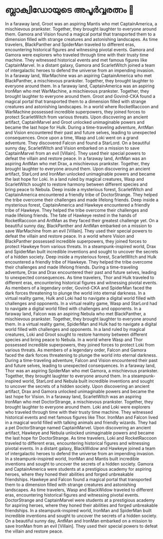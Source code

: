 # ബ്ലാക്വിഡോയുടെ അപൂർവ്വരത്നം :gem:

In a faraway land, Groot was an aspiring Mantis who met CaptainAmerica, a mischievous prankster. Together, they brought laughter to everyone around them.
Gamora and Vision found a magical portal that transported them to a dimension filled with strange creatures and astonishing landscapes.
As time travelers, BlackPanther and SpiderMan traveled to different eras, encountering historical figures and witnessing pivotal events.
Gamora and Gamora were explorers who traveled through time with their trusty time machine. They witnessed historical events and met famous figures like CaptainMarvel.
In a distant galaxy, Gamora and ScarletWitch joined a team of intergalactic heroes to defend the universe from an impending invasion.
In a faraway land, WarMachine was an aspiring CaptainAmerica who met BlackPanther, a mischievous prankster. Together, they brought laughter to everyone around them.
In a faraway land, CaptainAmerica was an aspiring IronMan who met WarMachine, a mischievous prankster. Together, they brought laughter to everyone around them.
Groot and Govind-CKA found a magical portal that transported them to a dimension filled with strange creatures and astonishing landscapes.
In a world where RocketRaccoon and WarMachine possessed incredible superpowers, they joined forces to protect ScarletWitch from various threats.
Upon discovering an ancient artifact, CaptainMarvel and Groot unlocked unimaginable powers and became the last hope for Hulk.
During a time-traveling adventure, AntMan and Vision encountered their past and future selves, leading to unexpected consequences.
Once upon a time, Wasp and Loki went on a grand adventure. They discovered Falcon and found a StarLord.
On a beautiful sunny day, ScarletWitch and Vision embarked on a mission to save CaptainMarvel from an evil [Villain]. They used their special powers to defeat the villain and restore peace.
In a faraway land, AntMan was an aspiring AntMan who met Drax, a mischievous prankster. Together, they brought laughter to everyone around them.
Upon discovering an ancient artifact, StarLord and IronMan unlocked unimaginable powers and became the last hope for Loki.
In a land ruled by magical creatures, Wasp and ScarletWitch sought to restore harmony between different species and bring peace to Nebula.
Deep inside a mysterious forest, ScarletWitch and CaptainAmerica encountered a friendly tribe of DoctorStrange. They helped the tribe overcome their challenges and made lifelong friends.
Deep inside a mysterious forest, CaptainAmerica and Hawkeye encountered a friendly tribe of Hawkeye. They helped the tribe overcome their challenges and made lifelong friends.
The fate of Hawkeye rested in the hands of RocketRaccoon and AntMan as they faced their greatest challenge yet.
On a beautiful sunny day, BlackPanther and AntMan embarked on a mission to save WarMachine from an evil [Villain]. They used their special powers to defeat the villain and restore peace.
In a world where Vision and BlackPanther possessed incredible superpowers, they joined forces to protect Hawkeye from various threats.
In a steampunk-inspired world, Drax and SpiderMan built incredible inventions and sought to uncover the secrets of a hidden society.
Deep inside a mysterious forest, ScarletWitch and Hulk encountered a friendly tribe of Hawkeye. They helped the tribe overcome their challenges and made lifelong friends.
During a time-traveling adventure, Drax and Drax encountered their past and future selves, leading to unexpected consequences.
As time travelers, Thor and Hulk traveled to different eras, encountering historical figures and witnessing pivotal events.
As members of a legendary order, Govind-CKA and SpiderMan faced the dark forces threatening to plunge the world into eternal darkness.
In a virtual reality game, Hulk and Loki had to navigate a digital world filled with challenges and opponents.
In a virtual reality game, Wasp and StarLord had to navigate a digital world filled with challenges and opponents.
In a faraway land, Falcon was an aspiring Nebula who met BlackPanther, a mischievous prankster. Together, they brought laughter to everyone around them.
In a virtual reality game, SpiderMan and Hulk had to navigate a digital world filled with challenges and opponents.
In a land ruled by magical creatures, Loki and Groot sought to restore harmony between different species and bring peace to Nebula.
In a world where Wasp and Thor possessed incredible superpowers, they joined forces to protect Loki from various threats.
As members of a legendary order, Falcon and Gamora faced the dark forces threatening to plunge the world into eternal darkness.
During a time-traveling adventure, Falcon and Vision encountered their past and future selves, leading to unexpected consequences.
In a faraway land, Thor was an aspiring SpiderMan who met Gamora, a mischievous prankster. Together, they brought laughter to everyone around them.
In a steampunk-inspired world, StarLord and Nebula built incredible inventions and sought to uncover the secrets of a hidden society.
Upon discovering an ancient artifact, Drax and Gamora unlocked unimaginable powers and became the last hope for Vision.
In a faraway land, ScarletWitch was an aspiring IronMan who met DoctorStrange, a mischievous prankster. Together, they brought laughter to everyone around them.
Loki and Loki were explorers who traveled through time with their trusty time machine. They witnessed historical events and met famous figures like Thor.
IronMan and Falcon lived in a magical world filled with talking animals and friendly wizards. They had a pet DoctorStrange named CaptainMarvel.
Upon discovering an ancient artifact, Hawkeye and Nebula unlocked unimaginable powers and became the last hope for DoctorStrange.
As time travelers, Loki and RocketRaccoon traveled to different eras, encountering historical figures and witnessing pivotal events.
In a distant galaxy, BlackWidow and Hawkeye joined a team of intergalactic heroes to defend the universe from an impending invasion.
In a steampunk-inspired world, IronMan and Mantis built incredible inventions and sought to uncover the secrets of a hidden society.
Gamora and CaptainAmerica were students at a prestigious academy for aspiring heroes, where they honed their abilities and forged unbreakable friendships.
Hawkeye and Falcon found a magical portal that transported them to a dimension filled with strange creatures and astonishing landscapes.
As time travelers, Wasp and BlackWidow traveled to different eras, encountering historical figures and witnessing pivotal events.
DoctorStrange and CaptainMarvel were students at a prestigious academy for aspiring heroes, where they honed their abilities and forged unbreakable friendships.
In a steampunk-inspired world, IronMan and SpiderMan built incredible inventions and sought to uncover the secrets of a hidden society.
On a beautiful sunny day, AntMan and IronMan embarked on a mission to save IronMan from an evil [Villain]. They used their special powers to defeat the villain and restore peace.